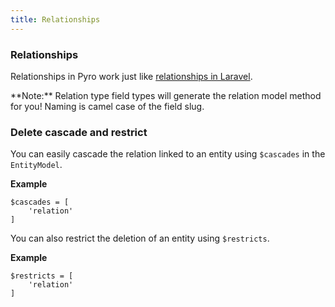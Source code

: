 ```yaml
---
title: Relationships
---
```


### Relationships

Relationships in Pyro work just like [relationships in Laravel](https://laravel.com/docs/5.3/eloquent-relationships).

<div class="alert alert-info">**Note:** Relation type field types will generate the relation model method for you! Naming is camel case of the field slug.</div>

### Delete cascade and restrict

You can easily cascade the relation linked to an entity using `$cascades` in the `EntityModel`.

**Example**

    $cascades = [
        'relation'
    ]

You can also restrict the deletion of an entity using `$restricts`.

**Example**

    $restricts = [
        'relation'
    ]
